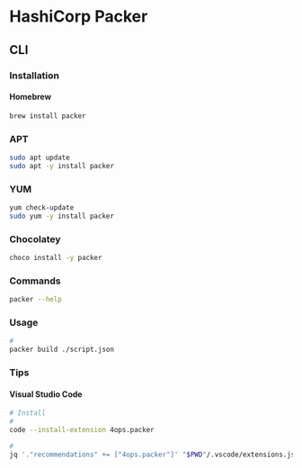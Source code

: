 # HashiCorp Packer

<!--
https://linkedin.com/learning/learning-hashicorp-packer/stop-manually-creating-images-and-start-using-packer
-->

## CLI

### Installation

#### Homebrew

```sh
brew install packer
```

### APT

```sh
sudo apt update
sudo apt -y install packer
```

### YUM

```sh
yum check-update
sudo yum -y install packer
```

### Chocolatey

```sh
choco install -y packer
```

### Commands

```sh
packer --help
```

### Usage

```sh
#
packer build ./script.json
```

### Tips

#### Visual Studio Code

```sh
# Install
#
code --install-extension 4ops.packer

#
jq '."recommendations" += ["4ops.packer"]' "$PWD"/.vscode/extensions.json | sponge "$PWD"/.vscode/extensions.json
```
